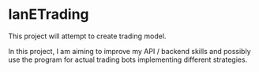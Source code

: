 # IanETrading
This project will attempt to create trading model.

In this project, I am aiming to improve my API / backend skills and possibly use the program for actual trading bots implementing different strategies.
